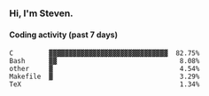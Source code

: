### Hi, I'm Steven.

#### Coding activity (past 7 days)
```
C         ▓▓▓▓▓▓▓▓▓▓▓▓▓▓▓▓▓▓▓▓▓▓▓▓▓▓▓▓▓▓  82.75%
Bash      ▓▓                               8.08%
other     ▓                                4.54%
Makefile  ▓                                3.29%
TeX                                        1.34%
```
